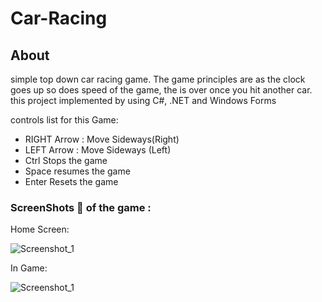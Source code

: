 # Car-Racing 

## About

simple top down car racing game. The game principles are as the clock goes up so does speed of the game, the is over once you hit another car. this project implemented by using C#, .NET and Windows Forms


  controls list for this Game:

 
- RIGHT Arrow : Move Sideways(Right)
- LEFT Arrow : Move Sideways (Left)
- Ctrl Stops the game
- Space resumes the game
- Enter Resets the game

### ScreenShots 📸 of the game :

Home Screen:

![Screenshot_1](https://user-images.githubusercontent.com/63552702/97798413-73b13a00-1c2e-11eb-8d50-589f344bf9e9.png)

In Game:

![Screenshot_1](https://user-images.githubusercontent.com/63552702/102898240-dfb36000-4471-11eb-977f-a278ab7a6525.png)
